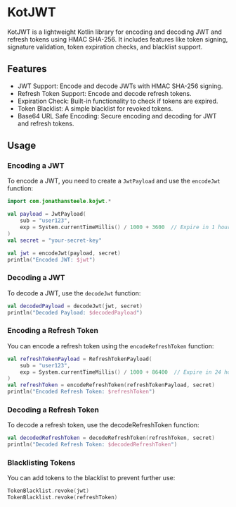# KotJWT

KotJWT is a lightweight Kotlin library for encoding and decoding JWT and refresh tokens using HMAC SHA-256. It includes features like token signing, signature validation, token expiration checks, and blacklist support.

## Features

- JWT Support: Encode and decode JWTs with HMAC SHA-256 signing.
- Refresh Token Support: Encode and decode refresh tokens.
- Expiration Check: Built-in functionality to check if tokens are expired.
- Token Blacklist: A simple blacklist for revoked tokens.
- Base64 URL Safe Encoding: Secure encoding and decoding for JWT and refresh tokens.

## Usage

### Encoding a JWT

To encode a JWT, you need to create a ``JwtPayload`` and use the ``encodeJwt`` function:
```kotlin
import com.jonathansteele.kojwt.*

val payload = JwtPayload(
    sub = "user123",
    exp = System.currentTimeMillis() / 1000 + 3600  // Expire in 1 hour
)
val secret = "your-secret-key"

val jwt = encodeJwt(payload, secret)
println("Encoded JWT: $jwt")
```

### Decoding a JWT

To decode a JWT, use the ``decodeJwt`` function:
```kotlin
val decodedPayload = decodeJwt(jwt, secret)
println("Decoded Payload: $decodedPayload")
```

### Encoding a Refresh Token

You can encode a refresh token using the ``encodeRefreshToken`` function:
```kotlin
val refreshTokenPayload = RefreshTokenPayload(
    sub = "user123",
    exp = System.currentTimeMillis() / 1000 + 86400  // Expire in 24 hours
)
val refreshToken = encodeRefreshToken(refreshTokenPayload, secret)
println("Encoded Refresh Token: $refreshToken")
```

### Decoding a Refresh Token

To decode a refresh token, use the decodeRefreshToken function:
```kotlin
val decodedRefreshToken = decodeRefreshToken(refreshToken, secret)
println("Decoded Refresh Token: $decodedRefreshToken")
```

### Blacklisting Tokens

You can add tokens to the blacklist to prevent further use:

```kotlin
TokenBlacklist.revoke(jwt)
TokenBlacklist.revoke(refreshToken)
```
